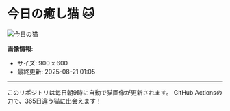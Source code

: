 # 今日の癒し猫 🐱

![今日の猫](https://cdn2.thecatapi.com/images/b57.jpg)

**画像情報:**
- サイズ: 900 x 600
- 最終更新: 2025-08-21 01:05

---

このリポジトリは毎日朝9時に自動で猫画像が更新されます。
GitHub Actionsの力で、365日違う猫に出会えます！
